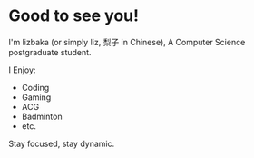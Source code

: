 # Good to see you!

I'm lizbaka (or simply liz, 梨子 in Chinese), A Computer Science postgraduate student.

I Enjoy:

- Coding
- Gaming
- ACG
- Badminton
- etc.

Stay focused, stay dynamic.

